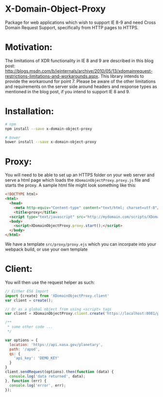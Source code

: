 X-Domain-Object-Proxy
=============
Package for web applications which wish to support IE 8-9 and need Cross Domain Request Support, specifically from HTTP pages to HTTPS.

# Motivation:
The limitations of XDR functionality in IE 8 and 9 are described in this blog post: <http://blogs.msdn.com/b/ieinternals/archive/2010/05/13/xdomainrequest-restrictions-limitations-and-workarounds.aspx>. This library intends to provide the workaround for point 7. Please be aware of the other limitations and requirements on the server side around headers and response types as mentioned in the blog post, if you intend to support IE 8 and 9.

# Installation:
```bash
# npm
npm install --save x-domain-object-proxy

# bower
bower install --save x-domain-object-proxy
```

# Proxy:
You will need to be able to set up an HTTPS folder on your web server and serve a html page which loads the `XDomainObjectProxy.proxy.js` file and starts the proxy. A sample html file might look something like this:
```html
<!DOCTYPE html>
<html>
  <head>
    <meta http-equiv="Content-type" content="text/html; charset=utf-8"/>
    <title>proxy</title>
  <script type="text/javascript" src="http://mydomain.com/scripts/XDomainObjectProxy.proxy.js"></script></head>
  <body>
    <script>XDomainObjectProxy.proxy.start();</script>
  </body>
</html>
```

We have a template `src/proxy/proxy.ejs` which you can incorpate into your webpack build, or use your own template

# Client:
You will then use the request helper as such:
```javascript
// Either ES6 Import 
import {create} from 'XDomainObjectProxy.client'
var client = create();

// Or as a global object from using <script> tags
var client = XDomainObjectProxy.client.create('https://localhost:8081/proxy.html');

/**
 * some other code ...
 */

var options = {
  location: 'https://api.nasa.gov/planetary',
  path: '/apod',
  qs: {
    'api_key': 'DEMO_KEY'
  }
}
client.sendRequest(options).then(function (data) {
  console.log('data returned', data);
}, function (err) {
  console.log('error', err);
});
```
